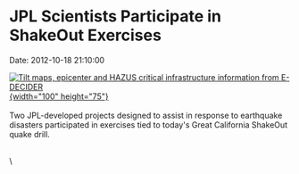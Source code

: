 JPL Scientists Participate in ShakeOut Exercises
================================================

Date: 2012-10-18 21:10:00

[![Tilt maps, epicenter and HAZUS critical infrastructure information
from
E-DECIDER](http://www.jpl.nasa.gov/images/earth/earthquake/20121018/earth20121018b-th.jpg){width="100"
height="75"}](http://www.jpl.nasa.gov/news/news.cfm?release=2012-331&rn=news.xml&rst=3559)\
\
Two JPL-developed projects designed to assist in response to earthquake
disasters participated in exercises tied to today\'s Great California
ShakeOut quake drill.

\
\
